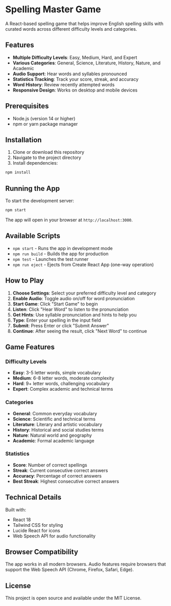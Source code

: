# Spelling Master Game

A React-based spelling game that helps improve English spelling skills with curated words across different difficulty levels and categories.

## Features

- **Multiple Difficulty Levels**: Easy, Medium, Hard, and Expert
- **Various Categories**: General, Science, Literature, History, Nature, and Academic
- **Audio Support**: Hear words and syllables pronounced
- **Statistics Tracking**: Track your score, streak, and accuracy
- **Word History**: Review recently attempted words
- **Responsive Design**: Works on desktop and mobile devices

## Prerequisites

- Node.js (version 14 or higher)
- npm or yarn package manager

## Installation

1. Clone or download this repository
2. Navigate to the project directory
3. Install dependencies:

```bash
npm install
```

## Running the App

To start the development server:

```bash
npm start
```

The app will open in your browser at `http://localhost:3000`.

## Available Scripts

- `npm start` - Runs the app in development mode
- `npm run build` - Builds the app for production
- `npm test` - Launches the test runner
- `npm run eject` - Ejects from Create React App (one-way operation)

## How to Play

1. **Choose Settings**: Select your preferred difficulty level and category
2. **Enable Audio**: Toggle audio on/off for word pronunciation
3. **Start Game**: Click "Start Game" to begin
4. **Listen**: Click "Hear Word" to listen to the pronunciation
5. **Get Hints**: Use syllable pronunciation and hints to help you
6. **Type**: Enter your spelling in the input field
7. **Submit**: Press Enter or click "Submit Answer"
8. **Continue**: After seeing the result, click "Next Word" to continue

## Game Features

### Difficulty Levels
- **Easy**: 3-5 letter words, simple vocabulary
- **Medium**: 6-8 letter words, moderate complexity
- **Hard**: 9+ letter words, challenging vocabulary
- **Expert**: Complex academic and technical terms

### Categories
- **General**: Common everyday vocabulary
- **Science**: Scientific and technical terms
- **Literature**: Literary and artistic vocabulary
- **History**: Historical and social studies terms
- **Nature**: Natural world and geography
- **Academic**: Formal academic language

### Statistics
- **Score**: Number of correct spellings
- **Streak**: Current consecutive correct answers
- **Accuracy**: Percentage of correct answers
- **Best Streak**: Highest consecutive correct answers

## Technical Details

Built with:
- React 18
- Tailwind CSS for styling
- Lucide React for icons
- Web Speech API for audio functionality

## Browser Compatibility

The app works in all modern browsers. Audio features require browsers that support the Web Speech API (Chrome, Firefox, Safari, Edge).

## License

This project is open source and available under the MIT License. 